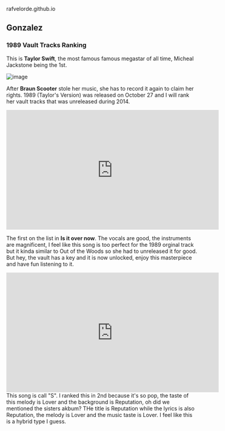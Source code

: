  rafvelorde.github.io
## Gonzalez
### 1989 Vault Tracks Ranking
This is **Taylor Swift**, the most famous famous megastar of all time, Micheal Jackstone being the 1st.





![image](https://github.com/rafvelorde/rafvelorde.github.io/assets/152232710/2bcedbeb-7fa7-427b-a57a-e71aad2dd65b)




After **Braun Scooter** stole her music, she has to record it again to claim her rights. 1989 (Taylor's Version) was released on October 27 and I will rank her vault tracks that was unreleased during 2014. 







<iframe width="560" height="315" src="https://www.youtube.com/embed/LQn-jc7CBa4?si=vN9b2gopwWz34R0x" title="YouTube video player" frameborder="0" allow="accelerometer; autoplay; clipboard-write; encrypted-media; gyroscope; picture-in-picture; web-share" allowfullscreen></iframe>

The first on the list in **Is it over now**. 
The vocals are good, the instruments are magnificent, I feel like this song is too perfect for the 1989 orginal track but it kinda similar to Out of the Woods so she had to unreleased it for good. But hey, the vault has a key and it is now unlocked, enjoy this masterpiece and have fun listening to it.




<iframe width="560" height="315" src="https://www.youtube.com/embed/qrxsceexTBw?si=yv_0g_1KF-5umQH8" title="YouTube video player" frameborder="0" allow="accelerometer; autoplay; clipboard-write; encrypted-media; gyroscope; picture-in-picture; web-share" allowfullscreen></iframe>
This song is call "S". I ranked this in 2nd because it's so pop, the taste of this melody is Lover and the background is Reputation, oh did we mentioned the sisters akbum? THe title is Reputation while the lyrics is also Reputation, the melody is Lover and the music taste is Lover. I feel like this is a hybrid type I guess.

